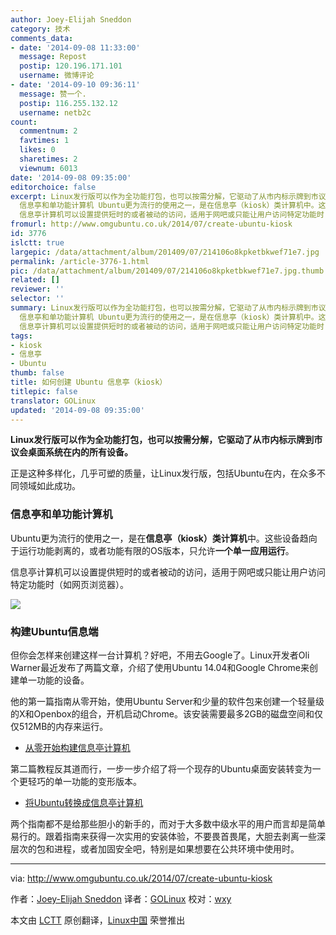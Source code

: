 ```yaml
---
author: Joey-Elijah Sneddon
category: 技术
comments_data:
- date: '2014-09-08 11:33:00'
  message: Repost
  postip: 120.196.171.101
  username: 微博评论
- date: '2014-09-10 09:36:11'
  message: 赞一个.
  postip: 116.255.132.12
  username: netb2c
count:
  commentnum: 2
  favtimes: 1
  likes: 0
  sharetimes: 2
  viewnum: 6013
date: '2014-09-08 09:35:00'
editorchoice: false
excerpt: Linux发行版可以作为全功能打包，也可以按需分解，它驱动了从市内标示牌到市议会桌面系统在内的所有设备。 正是这种多样化，几乎可塑的质量，让Linux发行版，包括Ubuntu在内，在众多不同领域如此成功。
  信息亭和单功能计算机 Ubuntu更为流行的使用之一，是在信息亭（kiosk）类计算机中。这些设备趋向于运行功能剥离的，或者功能有限的OS版本，只允许一个单一应用运行。
  信息亭计算机可以设置提供短时的或者被动的访问，适用于网吧或只能让用户访问特定功能时（如网页浏览器）。  构建Ubuntu信息端 但你会怎样来创建这样一台计算机？好吧，
fromurl: http://www.omgubuntu.co.uk/2014/07/create-ubuntu-kiosk
id: 3776
islctt: true
largepic: /data/attachment/album/201409/07/214106o8kpketbkwef71e7.jpg
permalink: /article-3776-1.html
pic: /data/attachment/album/201409/07/214106o8kpketbkwef71e7.jpg.thumb.jpg
related: []
reviewer: ''
selector: ''
summary: Linux发行版可以作为全功能打包，也可以按需分解，它驱动了从市内标示牌到市议会桌面系统在内的所有设备。 正是这种多样化，几乎可塑的质量，让Linux发行版，包括Ubuntu在内，在众多不同领域如此成功。
  信息亭和单功能计算机 Ubuntu更为流行的使用之一，是在信息亭（kiosk）类计算机中。这些设备趋向于运行功能剥离的，或者功能有限的OS版本，只允许一个单一应用运行。
  信息亭计算机可以设置提供短时的或者被动的访问，适用于网吧或只能让用户访问特定功能时（如网页浏览器）。  构建Ubuntu信息端 但你会怎样来创建这样一台计算机？好吧，
tags:
- kiosk
- 信息亭
- Ubuntu
thumb: false
title: 如何创建 Ubuntu 信息亭（kiosk）
titlepic: false
translator: GOLinux
updated: '2014-09-08 09:35:00'
---
```


**Linux发行版可以作为全功能打包，也可以按需分解，它驱动了从市内标示牌到市议会桌面系统在内的所有设备。**


正是这种多样化，几乎可塑的质量，让Linux发行版，包括Ubuntu在内，在众多不同领域如此成功。


### 信息亭和单功能计算机


Ubuntu更为流行的使用之一，是在**信息亭（kiosk）类计算机**中。这些设备趋向于运行功能剥离的，或者功能有限的OS版本，只允许**一个单一应用运行**。


信息亭计算机可以设置提供短时的或者被动的访问，适用于网吧或只能让用户访问特定功能时（如网页浏览器）。


![](/data/attachment/album/201409/07/214106o8kpketbkwef71e7.jpg)


### 构建Ubuntu信息端


但你会怎样来创建这样一台计算机？好吧，不用去Google了。Linux开发者Oli Warner最近发布了两篇文章，介绍了使用Ubuntu 14.04和Google Chrome来创建单一功能的设备。


他的第一篇指南从零开始，使用Ubuntu Server和少量的软件包来创建一个轻量级的X和Openbox的组合，开机启动Chrome。该安装需要最多2GB的磁盘空间和仅仅512MB的内存来运行。


* [从零开始构建信息亭计算机](http://thepcspy.com/read/building-a-kiosk-computer-ubuntu-1404-chrome)


第二篇教程反其道而行，一步一步介绍了将一个现存的Ubuntu桌面安装转变为一个更轻巧的单一功能的变形版本。


* [将Ubuntu转换成信息亭计算机](http://thepcspy.com/read/converting-ubuntu-desktop-to-kiosk/)


两个指南都不是给那些胆小的新手的，而对于大多数中级水平的用户而言却是简单易行的。跟着指南来获得一次实用的安装体验，不要畏首畏尾，大胆去剥离一些深层次的包和进程，或者加固安全吧，特别是如果想要在公共环境中使用时。




---


via: <http://www.omgubuntu.co.uk/2014/07/create-ubuntu-kiosk>


作者：[Joey-Elijah Sneddon](https://plus.google.com/117485690627814051450/?rel=author) 译者：[GOLinux](https://github.com/GOLinux) 校对：[wxy](https://github.com/wxy)


本文由 [LCTT](https://github.com/LCTT/TranslateProject) 原创翻译，[Linux中国](http://linux.cn/) 荣誉推出